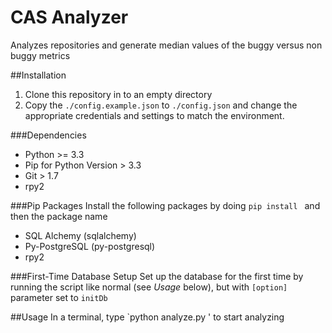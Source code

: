 CAS Analyzer
==========

Analyzes repositories and generate median values of the buggy versus non buggy metrics

##Installation
1. Clone this repository in to an empty directory
2. Copy the `./config.example.json` to `./config.json` and change the 
appropriate credentials and settings to match the environment.

###Dependencies
* Python  >= 3.3
* Pip for Python Version > 3.3
* Git > 1.7
* rpy2

###Pip Packages
Install the following packages by doing `pip install `  and then the package 
name

* SQL Alchemy (sqlalchemy)
* Py-PostgreSQL (py-postgresql)
* rpy2

###First-Time Database Setup
Set up the database for the first time by running the script like normal 
(see *Usage* below), but with
`[option]` parameter set to `initDb`

##Usage
In a terminal, type `python analyze.py ' to start analyzing

